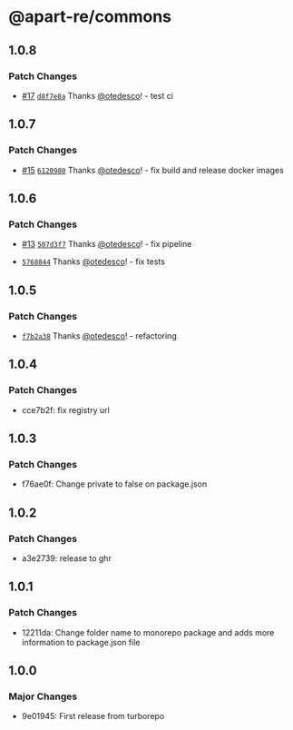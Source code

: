 # @apart-re/commons

## 1.0.8

### Patch Changes

- [#17](https://github.com/apart-re/monorepo/pull/17) [`d8f7e8a`](https://github.com/apart-re/monorepo/commit/d8f7e8a9e94999a7eb2afc0149d06ac3f2d27b33) Thanks [@otedesco](https://github.com/otedesco)! - test ci

## 1.0.7

### Patch Changes

- [#15](https://github.com/apart-re/monorepo/pull/15) [`6120980`](https://github.com/apart-re/monorepo/commit/6120980e74c81621392851a82b9a0d2d0de864a0) Thanks [@otedesco](https://github.com/otedesco)! - fix build and release docker images

## 1.0.6

### Patch Changes

- [#13](https://github.com/apart-re/monorepo/pull/13) [`507d3f7`](https://github.com/apart-re/monorepo/commit/507d3f7be58a8fea1aba593cb898102fb2a8d62b) Thanks [@otedesco](https://github.com/otedesco)! - fix pipeline

- [`5768844`](https://github.com/apart-re/monorepo/commit/57688446a38b762785f2588255a2fe97391e9b8e) Thanks [@otedesco](https://github.com/otedesco)! - fix tests

## 1.0.5

### Patch Changes

- [`f7b2a38`](https://github.com/apart-re/monorepo/commit/f7b2a3888cdc0f445acceb9e85cc57ca6535a28e) Thanks [@otedesco](https://github.com/otedesco)! - refactoring

## 1.0.4

### Patch Changes

- cce7b2f: fix registry url

## 1.0.3

### Patch Changes

- f76ae0f: Change private to false on package.json

## 1.0.2

### Patch Changes

- a3e2739: release to ghr

## 1.0.1

### Patch Changes

- 12211da: Change folder name to monorepo package and adds more information to package.json file

## 1.0.0

### Major Changes

- 9e01945: First release from turborepo
